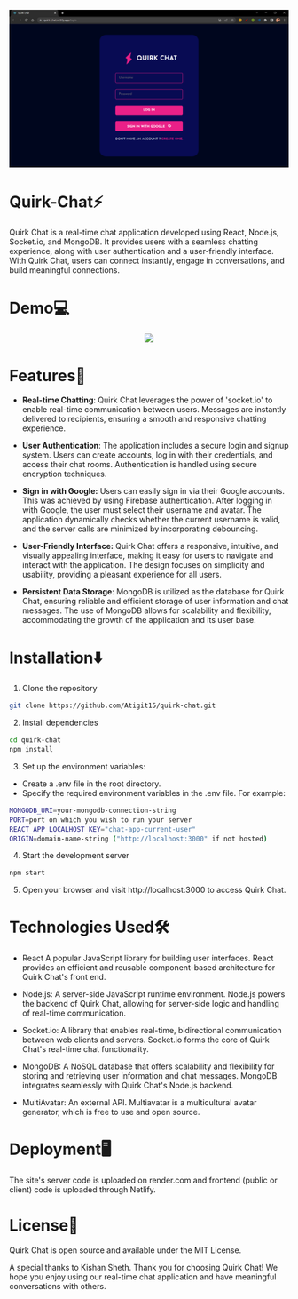 ![Quirk Chat Screenshot](screenshots/ss-login.png)
# Quirk-Chat⚡
Quirk Chat is a real-time chat application developed using React, Node.js, Socket.io, and MongoDB. It provides users with a seamless chatting experience, along with user authentication and a user-friendly interface. With Quirk Chat, users can connect instantly, engage in conversations, and build meaningful connections.

# Demo💻
<p align="center"><img src="screenshots/gif1.gif"></p>

# Features💫
- **Real-time Chatting**: Quirk Chat leverages the power of 'socket.io' to enable real-time communication between users. Messages are instantly delivered to recipients, ensuring a smooth and responsive chatting experience.

- **User Authentication**: The application includes a secure login and signup system. Users can create accounts, log in with their credentials, and access their chat rooms. Authentication is handled using secure encryption techniques.

- **Sign in with Google:** Users can easily sign in via their Google accounts. This was achieved by using Firebase authentication. After logging in with Google, the user must select their username and avatar. The application dynamically checks whether the current username is valid, and the server calls are minimized by incorporating debouncing.

- **User-Friendly Interface:** Quirk Chat offers a responsive, intuitive, and visually appealing interface, making it easy for users to navigate and interact with the application. The design focuses on simplicity and usability, providing a pleasant experience for all users.

- **Persistent Data Storage**: MongoDB is utilized as the database for Quirk Chat, ensuring reliable and efficient storage of user information and chat messages. The use of MongoDB allows for scalability and flexibility, accommodating the growth of the application and its user base.

# Installation⬇️
1. Clone the repository
```bash
git clone https://github.com/Atigit15/quirk-chat.git
```
2. Install dependencies
```bash
cd quirk-chat
npm install
```
3. Set up the environment variables:
  - Create a .env file in the root directory.
  - Specify the required environment variables in the .env file. For example:
  ```bash
MONGODB_URI=your-mongodb-connection-string
PORT=port on which you wish to run your server
REACT_APP_LOCALHOST_KEY="chat-app-current-user" 
ORIGIN=domain-name-string ("http://localhost:3000" if not hosted)
```
4. Start the development server
```bash
npm start
```
5. Open your browser and visit http://localhost:3000 to access Quirk Chat.

# Technologies Used🛠️
- React A popular JavaScript library for building user interfaces. React provides an efficient and reusable component-based architecture for Quirk Chat's front end.

- Node.js: A server-side JavaScript runtime environment. Node.js powers the backend of Quirk Chat, allowing for server-side logic and handling of real-time communication.

- Socket.io: A library that enables real-time, bidirectional communication between web clients and servers. Socket.io forms the core of Quirk Chat's real-time chat functionality.

- MongoDB: A NoSQL database that offers scalability and flexibility for storing and retrieving user information and chat messages. MongoDB integrates seamlessly with Quirk Chat's Node.js backend.

- MultiAvatar: An external API. Multiavatar is a multicultural avatar generator, which is free to use and open source.

# Deployment🖥️
The site's server code is uploaded on render.com and frontend (public or client) code is uploaded through Netlify.

# License📄
Quirk Chat is open source and available under the MIT License.

A special thanks to Kishan Sheth. Thank you for choosing Quirk Chat! We hope you enjoy using our real-time chat application and have meaningful conversations with others.

